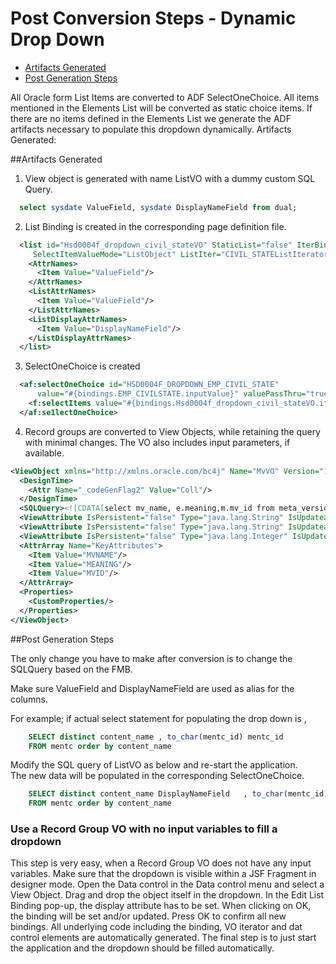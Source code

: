 # Post Conversion Steps - Dynamic Drop Down



<!-- toc -->

* [Artifacts Generated](#artifacts-generated)
* [Post Generation Steps](#post-generation-steps)

<!-- toc stop -->


All Oracle form List Items are converted to ADF SelectOneChoice. All items mentioned in the Elements List will be converted as static choice items.
If there are no items defined in the  Elements List we generate the ADF artifacts necessary to populate this dropdown dynamically.
Artifacts Generated:

##Artifacts Generated

1. View object is generated with name <ItemName>ListVO with a dummy custom SQL Query.

  ```sql
    select sysdate ValueField, sysdate DisplayNameField from dual;
  ```
2. List Binding is created in the corresponding page definition file.
```xml
  <list id="Hsd0004f_dropdown_civil_stateVO" StaticList="false" IterBinding="CIVIL_STATEListIterator"
     SelectItemValueMode="ListObject" ListIter="CIVIL_STATEListIterator">
    <AttrNames>
      <Item Value="ValueField"/>
    </AttrNames>
    <ListAttrNames>
      <Item Value="ValueField"/>
    </ListAttrNames>
    <ListDisplayAttrNames>
      <Item Value="DisplayNameField"/>
    </ListDisplayAttrNames>
  </list>
```
3. SelectOneChoice is created
  ```xml
    <af:selectOneChoice id="HSD0004F_DROPDOWN_EMP_CIVIL_STATE"
        value="#{bindings.EMP_CIVILSTATE.inputValue}" valuePassThru="true">
      <f:selectItems value="#{bindings.Hsd0004f_dropdown_civil_stateVO.items}"/>
    </af:se1lectOneChoice>
  ```
4. Record groups are converted to View Objects, while retaining the query with minimal changes. The VO also includes input parameters, if available.
```xml 
<ViewObject xmlns="http://xmlns.oracle.com/bc4j" Name="MvVO" Version="12.1.2.66.68" InheritPersonalization="merge" BindingStyle="OracleName" CustomQuery="true" PageIterMode="Full" ComponentClass="com.qualogy.qafe.model.view.BaseVOImpl" FetchMode="FETCH_AS_NEEDED" FetchSize="10">
  <DesignTime>
    <Attr Name="_codeGenFlag2" Value="Coll"/>
  </DesignTime>
  <SQLQuery><![CDATA[select mv_name, e.meaning,m.mv_id from meta_versions m, engine_lookup_values e]]></SQLQuery>
  <ViewAttribute IsPersistent="false" Type="java.lang.String" IsUpdateable="false" Name="MVNAME" AliasName="MV_NAME" PrecisionRule="true" Precision="30" ColumnType="VARCHAR2" Expression="MV_NAME" SQLType="VARCHAR"/>
  <ViewAttribute IsPersistent="false" Type="java.lang.String" IsUpdateable="false" Name="MEANING" AliasName="MEANING" PrecisionRule="true" Precision="30" ColumnType="VARCHAR2" Expression="MEANING" SQLType="VARCHAR"/>
  <ViewAttribute IsPersistent="false" Type="java.lang.Integer" IsUpdateable="false" Name="MVID" AliasName="MV_ID" PrecisionRule="true" Precision="23" ColumnType="NUMBER" Expression="MV_ID" SQLType="NUMERIC"/>
  <AttrArray Name="KeyAttributes">
    <Item Value="MVNAME"/>
    <Item Value="MEANING"/>
    <Item Value="MVID"/>
  </AttrArray>
  <Properties>
    <CustomProperties/>
  </Properties>
</ViewObject>
```

##Post Generation Steps

The only change you have to make after conversion is to change the SQLQuery based on the FMB.

Make sure ValueField and DisplayNameField are used as alias for the columns.

For example; if actual select statement for populating the drop down is ,

```sql
    SELECT distinct content_name , to_char(mentc_id) mentc_id
    FROM mentc order by content_name
```

Modify the  SQL query of <ItemName>ListVO as below and re-start the application.  
The new data will be populated in the corresponding SelectOneChoice.

```sql
    SELECT distinct content_name DisplayNameField   , to_char(mentc_id) ValueField
    FROM mentc order by content_name
```
### Use a Record Group VO with no input variables to fill a dropdown
This step is very easy, when a Record Group VO does not have any input variables. Make sure that the dropdown is visible within a JSF Fragment in designer mode. Open the Data control in the Data control menu and select a View Object. Drag and drop the object itself in the dropdown. In the Edit List Binding pop-up, the display attribute has to be set. When clicking on OK, the binding will be set and/or updated. Press OK to confirm all new bindings. All underlying code including the binding, VO iterator and dat control elements are automatically generated. The final step is to just start the application and the dropdown should be filled automatically.

